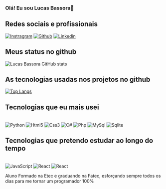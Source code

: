 ### Olá! Eu sou Lucas Bassora👋

## Redes sociais e profissionais

[![Instragram](https://img.shields.io/badge/Instagram-E4405F?style=for-the-badge&logo=instagram&logoColor=white)](https://www.instagram.com/lucas_bassora/)
[![Github](https://img.shields.io/badge/GitHub-100000?style=for-the-badge&logo=github&logoColor=white)](https://github.com/bassora06)
[![Linkedin](https://img.shields.io/badge/LinkedIn-0077B5?style=for-the-badge&logo=linkedin&logoColor=white)](https://www.linkedin.com/in/lucas-bassora-da-silva-66257125a/)

## Meus status no github

![Lucas Bassora GitHub stats](https://github-readme-stats.vercel.app/api?username=Bassora06&show_icons=true&theme=merko)

## As tecnologias usadas nos projetos no github

[![Top Langs](https://github-readme-stats.vercel.app/api/top-langs/?username=Bassora06)](https://github.com/Bassora06/github-readme-stats)

## Tecnologias que eu mais usei

<div style="display:inline-block"><br/>
  <img align="center" alt="Python" src="https://img.shields.io/badge/Python-14354C?style=for-the-badge&logo=python&logoColor=white">
  <img align="center" alt="Html5" src="https://img.shields.io/badge/HTML5-E34F26?style=for-the-badge&logo=html5&logoColor=white">
  <img align="center" alt="Css3" src="https://img.shields.io/badge/CSS3-1572B6?style=for-the-badge&logo=css3&logoColor=white">
  <img align="center" alt="C#" src="https://img.shields.io/badge/C%23-239120?style=for-the-badge&logo=c-sharp&logoColor=white">
  <img align="center" alt="Php" src="https://img.shields.io/badge/PHP-777BB4?style=for-the-badge&logo=php&logoColor=white">
  <img align="center" alt="MySql" src="https://img.shields.io/badge/MySQL-00000F?style=for-the-badge&logo=mysql&logoColor=white">
  <img align="center" alt="Sqlite" src="https://img.shields.io/badge/SQLite-07405E?style=for-the-badge&logo=sqlite&logoColor=white">
</div><br/>

## Tecnologias que pretendo estudar ao longo do tempo

<div style="display:inline-block"><br/>
  <img align="center" alt="JavaScript" src="https://img.shields.io/badge/JavaScript-F7DF1E?style=for-the-badge&logo=javascript&logoColor=black">
  <img align="center" alt="React" src="https://img.shields.io/badge/React-20232A?style=for-the-badge&logo=react&logoColor=61DAFB">
  <img align="center" alt="React" src="https://img.shields.io/badge/Angular-DD0031?style=for-the-badge&logo=angular&logoColor=white">
 
</div><br/>


Aluno Formado na Etec e graduando na Fatec, esforçando sempre todos os dias para me tornar um programador 100%
